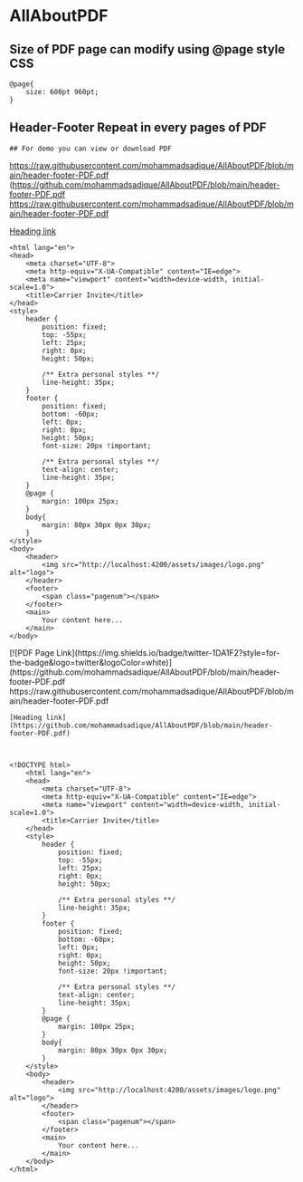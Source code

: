 # AllAboutPDF


## Size of PDF page can modify using @page style CSS
    @page{
        size: 600pt 960pt;
    }


## Header-Footer Repeat in every pages of PDF

    ## For demo you can view or download PDF 

https://raw.githubusercontent.com/mohammadsadique/AllAboutPDF/blob/main/header-footer-PDF.pdf                 (https://github.com/mohammadsadique/AllAboutPDF/blob/main/header-footer-PDF.pdf
https://raw.githubusercontent.com/mohammadsadique/AllAboutPDF/blob/main/header-footer-PDF.pdf

[Heading link](https://github.com/mohammadsadique/AllAboutPDF/blob/main/header-footer-PDF.pdf)



<!DOCTYPE html>
    <html lang="en">
    <head>
        <meta charset="UTF-8">
        <meta http-equiv="X-UA-Compatible" content="IE=edge">
        <meta name="viewport" content="width=device-width, initial-scale=1.0">
        <title>Carrier Invite</title>
    </head>
    <style>
        header {
            position: fixed;
            top: -55px;
            left: 25px; 
            right: 0px;
            height: 50px;

            /** Extra personal styles **/
            line-height: 35px;
        }
        footer {
            position: fixed; 
            bottom: -60px; 
            left: 0px; 
            right: 0px;
            height: 50px; 
            font-size: 20px !important;

            /** Extra personal styles **/
            text-align: center;
            line-height: 35px;
        }
        @page {
            margin: 100px 25px;
        }
        body{
            margin: 80px 30px 0px 30px;
        }
    </style>
    <body>
        <header>
            <img src="http://localhost:4200/assets/images/logo.png" alt="logo">
        </header>
        <footer>
            <span class="pagenum"></span>
        </footer>
        <main>
            Your content here...
        </main>
    </body>
</html>
    [![PDF Page Link](https://img.shields.io/badge/twitter-1DA1F2?style=for-the-badge&logo=twitter&logoColor=white)]                   (https://github.com/mohammadsadique/AllAboutPDF/blob/main/header-footer-PDF.pdf
    https://raw.githubusercontent.com/mohammadsadique/AllAboutPDF/blob/main/header-footer-PDF.pdf
    
    [Heading link](https://github.com/mohammadsadique/AllAboutPDF/blob/main/header-footer-PDF.pdf)
    
    
    
    <!DOCTYPE html>
        <html lang="en">
        <head>
            <meta charset="UTF-8">
            <meta http-equiv="X-UA-Compatible" content="IE=edge">
            <meta name="viewport" content="width=device-width, initial-scale=1.0">
            <title>Carrier Invite</title>
        </head>
        <style>
            header {
                position: fixed;
                top: -55px;
                left: 25px; 
                right: 0px;
                height: 50px;

                /** Extra personal styles **/
                line-height: 35px;
            }
            footer {
                position: fixed; 
                bottom: -60px; 
                left: 0px; 
                right: 0px;
                height: 50px; 
                font-size: 20px !important;

                /** Extra personal styles **/
                text-align: center;
                line-height: 35px;
            }
            @page {
                margin: 100px 25px;
            }
            body{
                margin: 80px 30px 0px 30px;
            }
        </style>
        <body>
            <header>
                <img src="http://localhost:4200/assets/images/logo.png" alt="logo">
            </header>
            <footer>
                <span class="pagenum"></span>
            </footer>
            <main>
                Your content here...
            </main>
        </body>
    </html>
